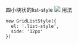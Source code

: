 四小块状的list-style
![](https://upload-images.jianshu.io/upload_images/11264410-aa2a6a8ab8c4eae1.png)
用法
```
new GridListStyle({
  el: '.list-style',
  side: '12px'
})
```